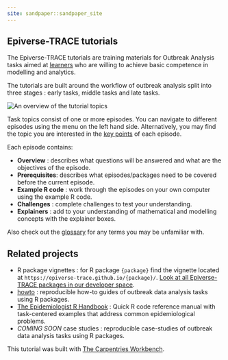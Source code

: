 ```yaml
---
site: sandpaper::sandpaper_site
---
```


## Epiverse-TRACE tutorials

The Epiverse-TRACE tutorials are training materials for Outbreak Analysis tasks aimed at [learners](../profiles.md) who are willing to achieve basic competence in modelling and analytics.

The tutorials are built around the workflow of outbreak analysis split into three stages : early tasks, middle tasks and late tasks.

![An overview of the tutorial topics](https://epiverse-trace.github.io/task_pipeline-minimal.svg)

Task topics consist of one or more episodes. You can navigate to different episodes using the menu on the left hand side. Alternatively, you may find the topic you are interested in the [key points](../key-points.md) of each episode.

Each episode contains:

+ **Overview** : describes what questions will be answered and what are the objectives of the episode.
+ **Prerequisites**: describes what episodes/packages need to be covered before the current episode.
+ **Example R code** : work through the episodes on your own computer using the example R code.
+ **Challenges** : complete challenges to test your understanding.
+ **Explainers** : add to your understanding of mathematical and modelling concepts with the explainer boxes.

Also check out the [glossary](../reference.md) for any terms you may be unfamiliar with. 

## Related projects

+ R package vignettes : for R package `{package}` find the vignette located at `https://epiverse-trace.github.io/{package}/`. [Look at all Epiverse-TRACE packages in our developer space](https://epiverse-trace.github.io/).
+ [howto](https://epiverse-trace.github.io/howto/) : reproducible how-to guides of outbreak data analysis tasks using R packages.
+ [The Epidemiologist R Handbook](https://www.epirhandbook.com/en/index.html) : Quick R code reference manual with task-centered examples that address common epidemiological problems.
+ *COMING SOON* case studies : reproducible case-studies of outbreak data analysis tasks using R packages.



This tutorial was built with [The Carpentries Workbench][workbench]. 

 
[workbench]: https://carpentries.github.io/sandpaper-docs

